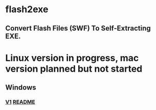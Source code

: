 # flash2exe
## Convert Flash Files (SWF) To Self-Extracting EXE.

# Linux version in progress, mac version planned but not started

## Windows

### [V1](https://github.com/CoffeeCoder1/flash2exe/tree/main/Windows/V1/) [README](https://github.com/CoffeeCoder1/flash2exe/blob/4d39cefe63849aee44fa7b07746827b44af23a8b/Windows/V1/README.md)
